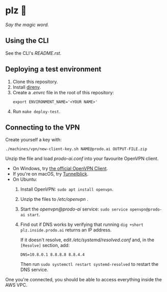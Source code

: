 # plz 🙏

*Say the magic word.*

## Using the CLI

See the CLI's *README.rst*.

## Deploying a test environment

1. Clone this repository.
2. Install [direnv](https://direnv.net/).
3. Create a *.envrc* file in the root of this repository:
   ```
   export ENVIRONMENT_NAME='<YOUR NAME>'
   ```
4. Run `make deploy-test`.

## Connecting to the VPN

Create yourself a key with:

```
./machines/vpn/new-client-key.sh NAME@prodo.ai OUTPUT-FILE.zip
```

Unzip the file and load *prodo-ai.conf* into your favourite OpenVPN client.

  * On Windows, try [the official OpenVPN Client](https://openvpn.net/index.php/open-source/downloads.html).
  * If you're on macOS, try [Tunnelblick](https://www.tunnelblick.net/).
  * On Ubuntu:
    1. Install OpenVPN: `sudo apt install openvpn`.
    2. Unzip the files to */etc/openvpn* .
    3. Start the *openvpn@prodo-ai* service: `sudo service openvpn@prodo-ai start`.
    4. Find out if DNS works by verifying that running `dig +short plz.inside.prodo.ai` returns an IP address.

       If it doesn't resolve, edit */etc/systemd/resolved.conf* and, in the `[Resolve]` section, add:

       ```
       DNS=10.8.0.1 8.8.8.8 8.8.4.4
       ```

       Then run `sudo systemctl restart systemd-resolved` to restart the DNS service.

One you're connected, you should be able to access everything inside the AWS VPC.
